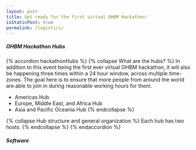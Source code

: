 ```yaml
---
layout: post
title: Get ready for the first virtual OHBM Hackathon!
isStaticPost: true
permalink: /logistics/
---
```


##### OHBM Hackathon Hubs
{% accordion hackathonHubs %}
{% collapse What are the hubs? %} 
In addition to this event being the first ever virtual OHBM hackathon, it will also be happening three times within a 24 hour window, across multiple time-zones. The goal here is to ensure that more people from around the world are able to join in during reasonable working hours for them. 
* Americas Hub
* Europe, Middle East, and Africa Hub
* Asia and Pacific Oceania Hub
{% endcollapse %}

{% collapse Hub structure and general organization %} 
Each hub has two hosts.
{% endcollapse %}
{% endaccordion %}

##### Software